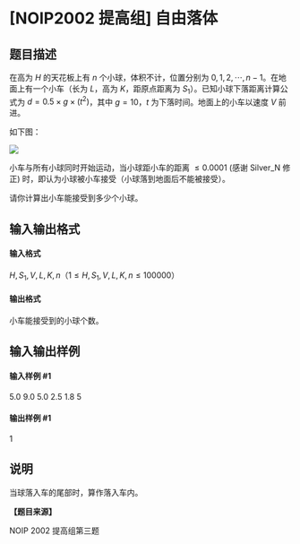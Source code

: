 
# [NOIP2002 提高组] 自由落体
## 题目描述
在高为 $H$ 的天花板上有 $n$ 个小球，体积不计，位置分别为 $0,1,2,\cdots,n-1$。在地面上有一个小车（长为 $L$，高为 $K$，距原点距离为 $S_1$）。已知小球下落距离计算公式为 $d=0.5 \times g \times (t^2)$，其中 $g=10$，$t$ 为下落时间。地面上的小车以速度 $V$ 前进。

如下图：

![](https://cdn.luogu.com.cn/upload/image_hosting/yvpm7umx.png)

小车与所有小球同时开始运动，当小球距小车的距离 $\le  0.0001$ (感谢 Silver_N 修正) 时，即认为小球被小车接受（小球落到地面后不能被接受）。

请你计算出小车能接受到多少个小球。

## 输入输出格式
#### 输入格式

$H,S_1,V,L,K,n$（$1 \le H,S_1,V,L,K,n \le 100000$）
#### 输出格式

小车能接受到的小球个数。
## 输入输出样例
#### 输入样例 #1
5.0 9.0 5.0 2.5 1.8 5

#### 输出样例 #1
1

## 说明
当球落入车的尾部时，算作落入车内。

**【题目来源】**

NOIP 2002 提高组第三题
